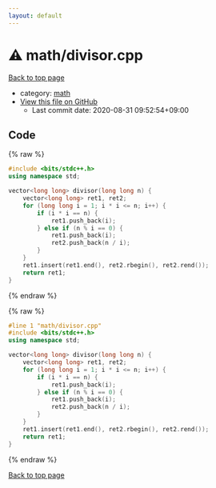 ```yaml
---
layout: default
---
```


<!-- mathjax config similar to math.stackexchange -->
<script type="text/javascript" async
  src="https://cdnjs.cloudflare.com/ajax/libs/mathjax/2.7.5/MathJax.js?config=TeX-MML-AM_CHTML">
</script>
<script type="text/x-mathjax-config">
  MathJax.Hub.Config({
    TeX: { equationNumbers: { autoNumber: "AMS" }},
    tex2jax: {
      inlineMath: [ ['$','$'] ],
      processEscapes: true
    },
    "HTML-CSS": { matchFontHeight: false },
    displayAlign: "left",
    displayIndent: "2em"
  });
</script>

<script type="text/javascript" src="https://cdnjs.cloudflare.com/ajax/libs/jquery/3.4.1/jquery.min.js"></script>
<script src="https://cdn.jsdelivr.net/npm/jquery-balloon-js@1.1.2/jquery.balloon.min.js" integrity="sha256-ZEYs9VrgAeNuPvs15E39OsyOJaIkXEEt10fzxJ20+2I=" crossorigin="anonymous"></script>
<script type="text/javascript" src="../../assets/js/copy-button.js"></script>
<link rel="stylesheet" href="../../assets/css/copy-button.css" />


# :warning: math/divisor.cpp

<a href="../../index.html">Back to top page</a>

* category: <a href="../../index.html#7e676e9e663beb40fd133f5ee24487c2">math</a>
* <a href="{{ site.github.repository_url }}/blob/master/math/divisor.cpp">View this file on GitHub</a>
    - Last commit date: 2020-08-31 09:52:54+09:00




## Code

<a id="unbundled"></a>
{% raw %}
```cpp
#include <bits/stdc++.h>
using namespace std;

vector<long long> divisor(long long n) {
    vector<long long> ret1, ret2;
    for (long long i = 1; i * i <= n; i++) {
        if (i * i == n) {
            ret1.push_back(i);
        } else if (n % i == 0) {
            ret1.push_back(i);
            ret2.push_back(n / i);
        }
    }
    ret1.insert(ret1.end(), ret2.rbegin(), ret2.rend());
    return ret1;
}
```
{% endraw %}

<a id="bundled"></a>
{% raw %}
```cpp
#line 1 "math/divisor.cpp"
#include <bits/stdc++.h>
using namespace std;

vector<long long> divisor(long long n) {
    vector<long long> ret1, ret2;
    for (long long i = 1; i * i <= n; i++) {
        if (i * i == n) {
            ret1.push_back(i);
        } else if (n % i == 0) {
            ret1.push_back(i);
            ret2.push_back(n / i);
        }
    }
    ret1.insert(ret1.end(), ret2.rbegin(), ret2.rend());
    return ret1;
}

```
{% endraw %}

<a href="../../index.html">Back to top page</a>

